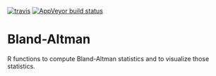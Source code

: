 
<!-- badges: start -->
[![travis](https://github.com/KonstantinLang/BAplot/actions/workflows/travis.yaml/badge.svg)](https://github.com/KonstantinLang/BAplot/actions/workflows/travis.yaml)
[![AppVeyor build status](https://ci.appveyor.com/api/projects/status/github/KonstantinLang/BAplot?branch=main&svg=true)](https://ci.appveyor.com/project/KonstantinLang/BAplot)
<!-- badges: end -->

# Bland-Altman

R functions to compute Bland-Altman statistics and to visualize those statistics.
